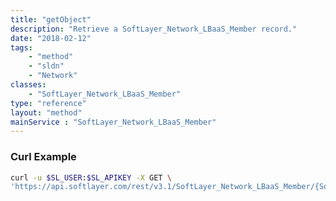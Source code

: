 ```yaml
---
title: "getObject"
description: "Retrieve a SoftLayer_Network_LBaaS_Member record."
date: "2018-02-12"
tags:
    - "method"
    - "sldn"
    - "Network"
classes:
    - "SoftLayer_Network_LBaaS_Member"
type: "reference"
layout: "method"
mainService : "SoftLayer_Network_LBaaS_Member"
---
```


### Curl Example
```bash
curl -u $SL_USER:$SL_APIKEY -X GET \
'https://api.softlayer.com/rest/v3.1/SoftLayer_Network_LBaaS_Member/{SoftLayer_Network_LBaaS_MemberID}/getObject'
```
